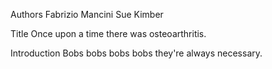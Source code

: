 Authors
Fabrizio Mancini
Sue Kimber

Title
Once upon a time there was osteoarthritis.

Introduction
Bobs bobs bobs bobs
they're always necessary.



